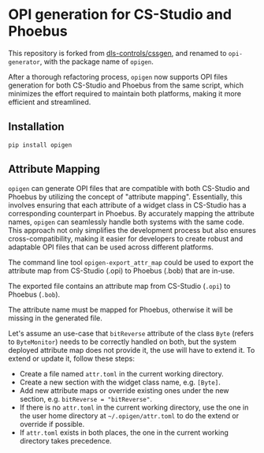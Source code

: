 # OPI generation for CS-Studio and Phoebus

This repository is forked from [dls-controls/cssgen](https://github.com/dls-controls/cssgen/blob/master/README.md), and renamed to `opi-generator`, with the package name of `opigen`.

After a thorough refactoring process, `opigen` now supports OPI files generation for both CS-Studio and Phoebus from the same script, which minimizes the effort required to maintain both platforms, making it more efficient and streamlined.

## Installation

```
pip install opigen
```

## Attribute Mapping

`opigen` can generate OPI files that are compatible with both CS-Studio and Phoebus by utilizing the concept of "attribute mapping". Essentially, this involves ensuring that each attribute of a widget class in CS-Studio has a corresponding counterpart in Phoebus. By accurately mapping the attribute names, `opigen` can seamlessly handle both systems with the same code. This approach not only simplifies the development process but also ensures cross-compatibility, making it easier for developers to create robust and adaptable OPI files that can be used across different platforms.

The command line tool `opigen-export_attr_map` could be used to export
the attribute map from CS-Studio (.opi) to Phoebus (.bob) that are in-use.

The exported file contains an attribute map from CS-Studio (`.opi`) to Phoebus (`.bob`).

The attribute name must be mapped for Phoebus, otherwise it will be
missing in the generated file.

Let's assume an use-case that `bitReverse` attribute of the class `Byte` (refers to
 `ByteMonitor`) needs to be correctly handled
on both, but the system deployed attribute map does not provide it, the use will
have to extend it. To extend or update it, follow these steps:

- Create a file named `attr.toml` in the current working directory.
- Create a new section with the widget class name, e.g. `[Byte]`.
- Add new attribute maps or override existing ones under the new section,
  e.g. `bitReverse = "bitReverse"`.
- If there is no `attr.toml` in the current working directory,
  use the one in the user home directory at `~/.opigen/attr.toml` to do
  the extend or override if possible.
- If `attr.toml` exists in both places, the one in the current working
  directory takes precedence.
